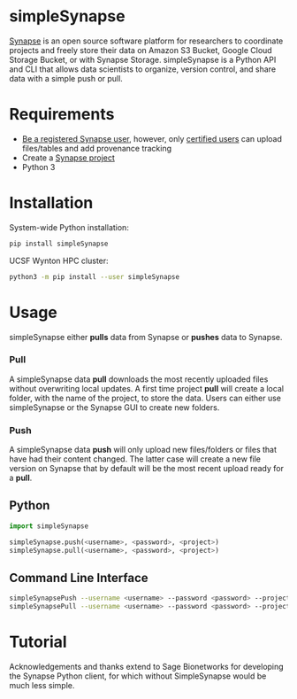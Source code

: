 # simpleSynapse

[Synapse](https://www.synapse.org/) is an open source software platform for researchers to coordinate projects and freely store their data on Amazon S3 Bucket, Google Cloud Storage Bucket, or with Synapse Storage. simpleSynapse is a Python API and CLI that allows data scientists to organize, version control, and share data with a simple push or pull.

# Requirements
* [Be a registered Synapse user](https://www.synapse.org/#!RegisterAccount:0), however, only [certified users](https://docs.synapse.org/articles/accounts_certified_users_and_profile_validation.html) can upload files/tables and add provenance tracking
* Create a [Synapse project](https://docs.synapse.org/articles/making_a_project.html)
* Python 3

# Installation

System-wide Python installation:
```bash
pip install simpleSynapse
```
UCSF Wynton HPC cluster:
```bash
python3 -m pip install --user simpleSynapse
```

# Usage

simpleSynapse either **pulls** data from Synapse or **pushes** data to Synapse. 

### Pull
A simpleSynapse data **pull** downloads the most recently uploaded files without overwriting local updates. A first time project **pull** will create a local folder, with the name of the project, to store the data. Users can either use simpleSynapse or the Synapse GUI to create new folders.

### Push
A simpleSynapse data **push** will only upload new files/folders or files that have had their content changed. The latter case will create a new file version on Synapse that by default will be the most recent upload ready for a **pull**. 

## Python
```python
import simpleSynapse

simpleSynapse.push(<username>, <password>, <project>)
simpleSynapse.pull(<username>, <password>, <project>)
```

## Command Line Interface
```bash
simpleSynapsePush --username <username> --password <password> --project <project>
simpleSynapsePull --username <username> --password <password> --project <project>
```

# Tutorial

Acknowledgements and thanks extend to Sage Bionetworks for developing the Synapse Python client, for which without SimpleSynapse would be much less simple.
